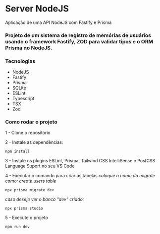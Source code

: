 # Server NodeJS
Aplicação de uma API NodeJS com Fastify e Prisma

### Projeto de um sistema de registro de memórias de usuários usando o framework Fastify, ZOD para validar tipos e o ORM Prisma no NodeJS.

### Tecnologias
- NodeJS
- Fastify
- Prisma
- SQLite
- ESLint
- Typescript
- TSX
- Zod

### Como rodar o projeto

1 - Clone o repositório

2 - Instale as dependências:
    
    npm install

3 - Instale os plugins ESLint, Prisma, Tailwind CSS IntelliSense e PostCSS Language Suport no seu VS Code

4 - Executar o comando para criar as tabelas
_coloque o nome da migrate como: create users table_

    npx prisma migrate dev

_caso deseje ver o banco "dev" criado:_

    npx prisma studio

5 - Execute o projeto

    npm run dev

